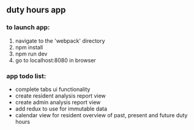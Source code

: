 ## duty hours app

### to launch app:

1. navigate to the 'webpack' directory
2. npm install
3. npm run dev
4. go to localhost:8080 in browser

### app todo list:

* complete tabs ui functionality
* create resident analysis report view
* create admin analysis report view
* add redux to use for immutable data
* calendar view for resident overview of past, present and future duty hours
